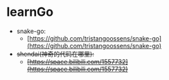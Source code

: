 # learnGo

+ snake-go:
  + [https://github.com/tristangoossens/snake-go](https://github.com/tristangoossens/snake-go)
+ ~~shendai(神奇的代码在哪里):~~
  + ~~[https://space.bilibili.com/1557732](https://space.bilibili.com/1557732)~~
